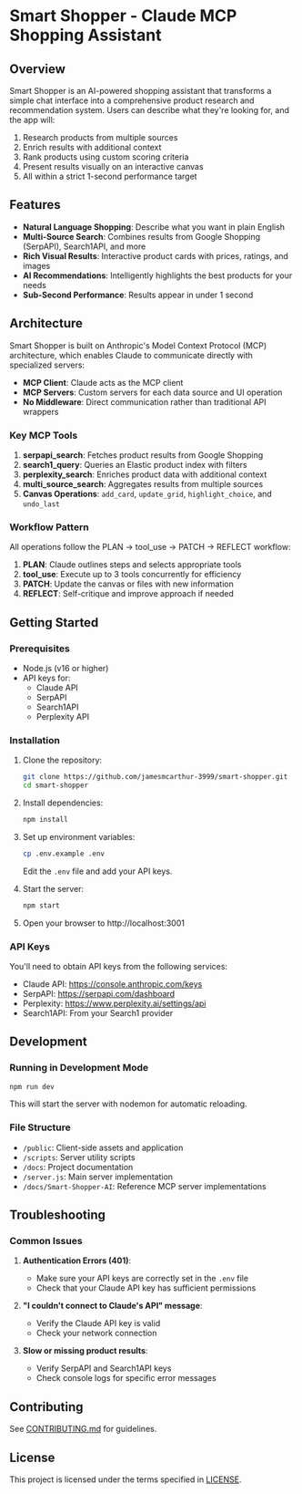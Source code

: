 # Smart Shopper - Claude MCP Shopping Assistant

## Overview

Smart Shopper is an AI-powered shopping assistant that transforms a simple chat interface into a comprehensive product research and recommendation system. Users can describe what they're looking for, and the app will:

1. Research products from multiple sources
2. Enrich results with additional context
3. Rank products using custom scoring criteria
4. Present results visually on an interactive canvas
5. All within a strict 1-second performance target

## Features

- **Natural Language Shopping**: Describe what you want in plain English
- **Multi-Source Search**: Combines results from Google Shopping (SerpAPI), Search1API, and more
- **Rich Visual Results**: Interactive product cards with prices, ratings, and images
- **AI Recommendations**: Intelligently highlights the best products for your needs
- **Sub-Second Performance**: Results appear in under 1 second

## Architecture

Smart Shopper is built on Anthropic's Model Context Protocol (MCP) architecture, which enables Claude to communicate directly with specialized servers:

- **MCP Client**: Claude acts as the MCP client
- **MCP Servers**: Custom servers for each data source and UI operation
- **No Middleware**: Direct communication rather than traditional API wrappers

### Key MCP Tools

1. **serpapi_search**: Fetches product results from Google Shopping
2. **search1_query**: Queries an Elastic product index with filters
3. **perplexity_search**: Enriches product data with additional context
4. **multi_source_search**: Aggregates results from multiple sources
5. **Canvas Operations**: `add_card`, `update_grid`, `highlight_choice`, and `undo_last`

### Workflow Pattern

All operations follow the PLAN → tool_use → PATCH → REFLECT workflow:

1. **PLAN**: Claude outlines steps and selects appropriate tools
2. **tool_use**: Execute up to 3 tools concurrently for efficiency
3. **PATCH**: Update the canvas or files with new information
4. **REFLECT**: Self-critique and improve approach if needed

## Getting Started

### Prerequisites

- Node.js (v16 or higher)
- API keys for:
  - Claude API
  - SerpAPI
  - Search1API
  - Perplexity API

### Installation

1. Clone the repository:
   ```bash
   git clone https://github.com/jamesmcarthur-3999/smart-shopper.git
   cd smart-shopper
   ```

2. Install dependencies:
   ```bash
   npm install
   ```

3. Set up environment variables:
   ```bash
   cp .env.example .env
   ```
   
   Edit the `.env` file and add your API keys.

4. Start the server:
   ```bash
   npm start
   ```

5. Open your browser to http://localhost:3001

### API Keys

You'll need to obtain API keys from the following services:

- Claude API: https://console.anthropic.com/keys
- SerpAPI: https://serpapi.com/dashboard
- Perplexity: https://www.perplexity.ai/settings/api
- Search1API: From your Search1 provider

## Development

### Running in Development Mode

```bash
npm run dev
```

This will start the server with nodemon for automatic reloading.

### File Structure

- `/public`: Client-side assets and application
- `/scripts`: Server utility scripts
- `/docs`: Project documentation
- `/server.js`: Main server implementation
- `/docs/Smart-Shopper-AI`: Reference MCP server implementations

## Troubleshooting

### Common Issues

1. **Authentication Errors (401)**:
   - Make sure your API keys are correctly set in the `.env` file
   - Check that your Claude API key has sufficient permissions

2. **"I couldn't connect to Claude's API" message**:
   - Verify the Claude API key is valid
   - Check your network connection

3. **Slow or missing product results**:
   - Verify SerpAPI and Search1API keys
   - Check console logs for specific error messages

## Contributing

See [CONTRIBUTING.md](./CONTRIBUTING.md) for guidelines.

## License

This project is licensed under the terms specified in [LICENSE](./LICENSE).
